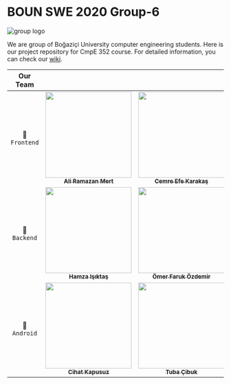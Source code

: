 # BOUN SWE 2020 Group-6

![group logo](https://github.com/bounswe/bounswe2020group6/blob/master/Files/Media/logo.jpg?raw=true)

We are group of Boğaziçi University computer engineering students. Here is our project repository for CmpE 352 course. For detailed information, you can check our [wiki](https://github.com/bounswe/bounswe2020group6/wiki). 

<!-- Do not edit below -->
| Our Team  |  |  |  |  |
| :---: | :---: | :---: | :---: | :---: |
| <span title="Frontend Team">🌺 `Frontend`</span> | [<img src="https://avatars3.githubusercontent.com/u/44101153?s=460&u=4adb5b11861ff1befa5ea24d09affbe6d46eea9a&v=4" width="200px;"/><br /><sub><b>Ali Ramazan Mert</b></sub>](https://github.com/bounswe/bounswe2020group6/wiki/Ali-Ramazan-Mert)<br />   | [<img src="https://avatars1.githubusercontent.com/u/44120900?s=460&u=29dee1b9bcf8d497016cce97ed3f94ea986b4722&v=4" width="200px;"/><br /><sub><b>Cemre Efe Karakaş</b></sub>](https://github.com/bounswe/bounswe2020group6/wiki/Cemre-Efe-Karaka%C5%9F)<br /> | [<img src="https://avatars0.githubusercontent.com/u/42381853?s=460&u=cd76b03b38dfe5736c0ad9c938a0223a719f5562&v=4" width="200px;"/><br /><sub><b>Emilcan Arıcan</b></sub>](https://github.com/bounswe/bounswe2020group6/wiki/Emilcan-Ar%C4%B1can)<br />  | [<img src="https://avatars2.githubusercontent.com/u/20175595?s=460&v=4" width="200px;"/><br /><sub><b>Ömer Faruk Doğru</b></sub>](https://github.com/bounswe/bounswe2020group6/wiki/%C3%96mer-Faruk-Do%C4%9Fru)<br /> |
| <span title="Backend Team">🔮 `Backend`</span> | [<img src="https://avatars3.githubusercontent.com/u/44121357?s=460&u=64b19e6d97488a9c7ff0902bf3550fca4db7b585&v=4" width="200px;"/><br /><sub><b>Hamza Işıktaş</b></sub>](https://github.com/bounswe/bounswe2020group6/wiki/Hamza-I%C5%9EIKTA%C5%9E)<br />  | [<img src="https://avatars0.githubusercontent.com/u/44067394?s=460&u=d7e6ba87e888402d64c17d639550b9ca86fedeeb&v=4" width="200px;"/><br /><sub><b>Ömer Faruk Özdemir</b></sub>](https://github.com/bounswe/bounswe2020group6/wiki/%C3%96mer-Faruk-%C3%96zdemir)<br /> | [<img src="https://avatars2.githubusercontent.com/u/44070728?s=460&u=82b0dfa92409702ac855ca1035d9cd091a9e8e9c&v=4" width="200px;"/><br /><sub><b>Muhammed Enes Toptaş</b></sub>](https://github.com/bounswe/bounswe2020group6/wiki/Muhammed-Enes-Topta%C5%9F)<br /> | [<img src="https://avatars2.githubusercontent.com/u/60961048?s=460&v=4" width="200px;"/><br /><sub><b>Hazer Babur</b></sub>](https://github.com/bounswe/bounswe2020group6/wiki/Hazer-Babur)<br /> |
| <span title="Android Team">🤖 `Android`</span> | [<img src="https://avatars3.githubusercontent.com/u/44052787?s=460&u=c9fdf84ad4ef6015bb26a21049ab323e7d40eb19&v=4" width="200px;"/><br /><sub><b>Cihat Kapusuz</b></sub>](https://github.com/bounswe/bounswe2020group6/wiki/Cihat-Kapusuz)<br />  | [<img src="https://avatars3.githubusercontent.com/u/44052790?s=460&u=88f001f476546622f23e80d725761abec15aa63c&v=4" width="200px;"/><br /><sub><b>Tuba Çibuk</b></sub>](https://github.com/bounswe/bounswe2020group6/wiki/G%C3%BCls%C3%BCm-Tuba-%C3%87ibuk)<br /> | [<img src="https://avatars0.githubusercontent.com/u/44134914?s=460&v=4" width="200px;"/><br /><sub><b>Doğukan Kalkan</b></sub>](https://github.com/bounswe/bounswe2020group6/wiki/Do%C4%9Fukan-Kalkan)<br /> | [<img src="https://avatars2.githubusercontent.com/u/34350876?s=460&v=4" width="200px;"/><br /><sub><b>Ezgi Gülperi Er</b></sub>](https://github.com/bounswe/bounswe2020group6/wiki/Ezgi-G%C3%BClperi-Er)<br /> |
<!-- Do not edit above -->

<!--
## Group Members

* [Ali Ramazan Mert](https://github.com/aliramazanmert)
* [Ahmet Berat Can](https://github.com/aberatcan)
* [Cemre Efe Karakaş](https://github.com/cemreefe)
* [Cihat Kapusuz](https://github.com/cihatkapusuz)
* [Doğukan Kalkan](https://github.com/DogukanKalkan)
* [Emilcan Arıcan](https://github.com/UkcaGreen)
* [Enes Toptaş](https://github.com/EnesToptas)
* [Ezgi Gülperi Er](https://github.com/gulperii)
* [Gülsüm Tuba Çibuk](https://github.com/Tubagc)
* [Hamza Işıktaş](https://github.com/isiktashamza)
* [Hazer Babur](https://github.com/hazerb)
* [Ömer Faruk Özdemir](https://github.com/farukozderim)
* [Salih Can Özçelik](https://github.com/salihozcelik)
-->

<!--![group photo](https://github.com/bounswe/bounswe2020group6/blob/master/Files/Media/group-photo.png?raw=true)-->

